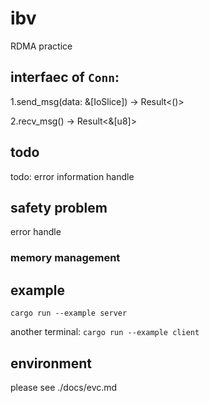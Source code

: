 # ibv
RDMA practice

## interfaec of `Conn`:
 1.send_msg(data: &[IoSlice]) -> Result<()>

 2.recv_msg() -> Result<&[u8]>

## todo

todo: error information handle

## safety problem

error handle

### memory management


## example

`cargo run --example server`

another terminal:
`cargo run --example client`

## environment
please see ./docs/evc.md